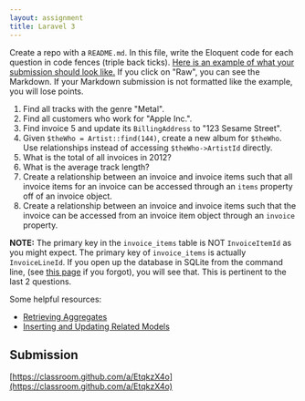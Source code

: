 ```yaml
---
layout: assignment
title: Laravel 3
---
```


Create a repo with a `README.md`. In this file, write the Eloquent code for each question in code fences (triple back ticks). [Here is an example of what your submission should look like.](https://gist.github.com/skaterdav85/13fb0230df0335dd1009d777719254ed) If you click on "Raw", you can see the Markdown. If your Markdown submission is not formatted like the example, you will lose points.

1. Find all tracks with the genre "Metal".
1. Find all customers who work for "Apple Inc.".
1. Find invoice 5 and update its `BillingAddress` to "123 Sesame Street".
1. Given `$theWho = Artist::find(144)`, create a new album for `$theWho`. Use relationships instead of accessing `$theWho->ArtistId` directly.
1. What is the total of all invoices in 2012?
1. What is the average track length?
1. Create a relationship between an invoice and invoice items such that all invoice items for an invoice can be accessed through an `items` property off of an invoice object.
1. Create a relationship between an invoice and invoice items such that the invoice can be accessed from an invoice item object through an `invoice` property.

__NOTE:__ The primary key in the `invoice_items` table is NOT `InvoiceItemId` as you might expect. The primary key of `invoice_items` is actually `InvoiceLineId`. If you open up the database in SQLite from the command line, (see [this page](/tutorials/sqlite) if you forgot), you will see that. This is pertinent to the last 2 questions.

Some helpful resources:

* [Retrieving Aggregates](https://laravel.com/docs/6.x/eloquent#retrieving-aggregates)
* [Inserting and Updating Related Models](https://laravel.com/docs/6.x/eloquent-relationships#inserting-and-updating-related-models)

## Submission

[https://classroom.github.com/a/EtqkzX4o](https://classroom.github.com/a/EtqkzX4o)
